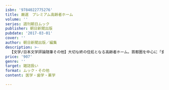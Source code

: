 ```yaml
---
isbn: '9784022775276'
title: 厳選　プレミアム高齢者ホーム
volume: ''
series: 週刊朝日ムック
publisher: 朝日新聞出版
pubdate: '2017-03-01'
cover: ''
author: 朝日新聞出版／編集
description: >-
  【文学/日本文学評論随筆その他】大切な終の住処となる高齢者ホーム。首都圏を中心に「食事」「居室」「ロケーション」「スタッフ」「介護」などでハイクラスなサービスを提供するプレミアムな８ホームを取り上げ、その魅力に迫る。
price: '907'
genre: ''
target: 雑誌扱い
format: ムック・その他
content: 医学・歯学・薬学

---
```

